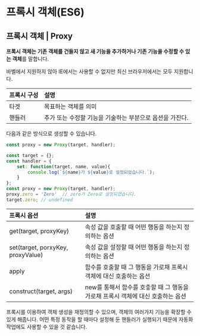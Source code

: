 # 프록시 객체\(ES6\)

## 프록시 객체 \| Proxy

 **프록시 객체는  기존 객체를 건들지 않고 새 기능을 추가하거나 기존 기능을 수정할 수 있는 객체**를 말합니다. 

바벨에서 지원하지 않아 IE에서는 사용할 수 없지만  최신 브라우저에서는 모두 지원합니다. 

| 프록시 구성  | 설명  |
| :--- | :--- |
| 타겟 | 목표하는 객체를 의미 |
| 핸들러  | 추가 또는 수정할 기능을 기술하는 부분으로 옵션을 가진다. |

 다음과 같은 방식으로 생성할 수 있습니다.

```javascript
const proxy = new Proxy(target, handler);
```

```javascript
const target = {};
const handler = {
    set: function(target, name, value){
        console.log(`${name}가 ${value}로 설정되었습니다.`);
    }
};
const proxy = new Proxy(target, handler);
proxy.zero = 'Zero'  // zero가 Zero로 설정되었습니다.
target.zero; // undefined
```

| 프록시 옵션 | 설명  |
| :--- | :--- |
| get\(target, proxyKey\) | 속성 값을 호출할 때 어떤 행동을 하는지 정의하는 옵션  |
| set\(target, porxyKey, proxyValue\)  | 속성 값을 설정할 때 어떤 행동을 하는지 정의하는 옵션 |
| apply | 함수를 호출할 때 그 행동을 가로채 프록시 객체에 대신 호출하는 옵션  |
| construct\(target, args\) | new를 통해서 함수를 호춯할 때 그 행동을 가로채 프록시 객체에 대신 호출하는 옵션  |

 프록시를 이용하여 객체 생성을 재정의할 수 있으며, 객체의 여러가지 기능을 확장할 수 있게 해줍니다. 어떤 특정 동작을 할 때마다 설정해 둔 핸들러가 실행되기 때문에 자동화 작업에도 사용할 수 있을 것 같습니다. 

